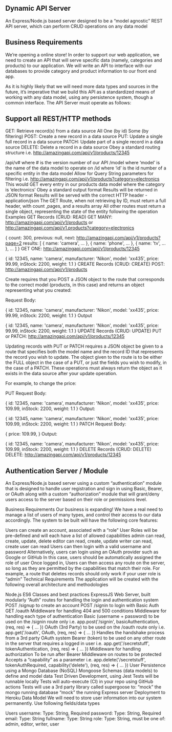 ## Dynamic API Server
An Express/Node.js based server designed to be a “model agnostic” REST API server, which can perform CRUD operations on any data model

## Business Requirements
We’re opening a online store! In order to support our web application, we need to create an API that will serve specific data (namely, categories and products) to our application. We will write an API to interface with our databases to provide category and product information to our front end app.

As it is highly likely that we will need more data types and sources in the future, it’s imperative that we build this API as a standardized means of working with any data model, using any persistence system, though a common interface. The API Server must operate as follows:

## Support all REST/HTTP methods
GET: Retrieve record(s) from a data source
All
One (by id)
Some (by filtering)
POST: Create a new record in a data source
PUT: Update a single full record in a data source
PATCH: Update part of a single record in a data source
DELETE: Delete a record in a data source
Obey a standard routing structure
i.e. http://amazingapi.com/api/v1/products/12345

/api/v# where # is the version number of our API
/model where ‘model’ is the name of the data model to operate on
/id where ‘id’ is the id number of a specific entity in the data model
Allow for Query String parameters for filtering
i.e. http://amazingapi.com/api/v1/products?category=electronics
This would GET every entry in our products data model where the category is ‘electronics’
Obey a standard output format
Results will be returned in JSON format
Results will be served with the correct HTTP header - application/json
The GET Route, when not retrieving by ID, must return a full header, with count ,pages, and a results array
All other routes must return a single object, representing the state of the entity following the operation
Examples
GET Records (CRUD: READ)
GET MANY: http://amazingapi.com/api/v1/products or http://amazingapi.com/api/v1.products?category=electronics

  {
    count: 300,
    previous: null,
    next: http://amazingapi.com/api/v1/products?page=2
    results: [
      { name: 'camera', ... },
      { name: 'phone', ... },
      { name: 'tv', ... },
      ...
    ]
  }
GET ONE: http://amazingapi.com/api/v1/products/12345

  {
    id: 12345,
    name: 'camera',
    manufacturer: 'Nikon',
    model: 'xx435',
    price: 99.99,
    inStock: 2200,
    weight: 1.1
  }
CREATE Records (CRUD: CREATE)
POST: http://amazingapi.com/api/v1/products

Create requires that you POST a JSON object to the route that corresponds to the correct model (products, in this case) and returns an object representing what you created:

Request Body:

  {
    id: 12345,
    name: 'camera',
    manufacturer: 'Nikon',
    model: 'xx435',
    price: 99.99,
    inStock: 2200,
    weight: 1.1
  }
Output

  {
    id: 12345,
    name: 'camera',
    manufacturer: 'Nikon',
    model: 'xx435',
    price: 99.99,
    inStock: 2200,
    weight: 1.1
  }
UPDATE Records (CRUD: UPDATE)
PUT or PATCH: http://amazingapi.com/api/v1/products/12345

Updating records with PUT or PATCH requires a JSON object be given to a route that specifies both the model name and the record ID that represents the record you wish to update. The object given to the route is to be either the FULL object in the case of a PUT, or just the fields you wish to modify, in the case of a PATCH. These operations must always return the object as it exists in the data source after your update operation.

For example, to change the price:

PUT Request Body:

  {
    id: 12345,
    name: 'camera',
    manufacturer: 'Nikon',
    model: 'xx435',
    price: 109.99,
    inStock: 2200,
    weight: 1.1
  }
Output:

  {
    id: 12345,
    name: 'camera',
    manufacturer: 'Nikon',
    model: 'xx435',
    price: 109.99,
    inStock: 2200,
    weight: 1.1
  }
PATCH Request Body:

  {
    price: 109.99,
  }
Output:

  {
    id: 12345,
    name: 'camera',
    manufacturer: 'Nikon',
    model: 'xx435',
    price: 109.99,
    inStock: 2200,
    weight: 1.1
  }
DELETE Records (CRUD: DELETE)
DELETE: http://amazingapi.com/api/v1/products/12345



## Authentication Server / Module
An Express/Node.js based server using a custom “authentication” module that is designed to handle user registration and sign in using Basic, Bearer, or OAuth along with a custom “authorization” module that will grant/deny users access to the server based on their role or permissions level.

Business Requirements
Our business is expanding! We have a real need to manage a list of users of many types, and control their access to our data accordingly. The system to be built will have the following core features:

Users can create an account, associated with a “role”
User Roles will be pre-defined and will each have a list of allowed capabilities
admin can read, create, update, delete
editor can read, create, update
writer can read, create
user can read
Users can then login with a valid username and password
Alternatively, users can login using an OAuth provider such as Google or GitHub
In this case, users should be automatically assigned the role of user
Once logged in, Users can then access any route on the server, so long as they are permitted by the capabilities that match their role.
For example, a route that deletes records should only work if your user role is “admin”
Technical Requirements
The application will be created with the following overall architecture and methodologies

Node.js
ES6 Classes and best practices
ExpressJS Web Server, built modularly
“Auth” routes for handling the login and authentication system
POST /signup to create an account
POST /signin to login with Basic Auth
GET /oauth
Middleware for handling 404 and 500 conditions
Middleware for handling each type of authentication
Basic (username + password) to be used on the /signin route only
i.e. app.post('/signin', basicAuthentication, (req, res) => { ... })
OAuth (3rd Party) to be used on the /oauth route only
i.e. app.get('/oauth', OAuth, (req, res) => { ... })
Handles the handshake process from a 3rd party OAuth system
Bearer (token) to be used on any other route in the server that requires a logged in user
i.e. app.get('/secretstuff', tokenAuthentication, (req, res) => { ... })
Middleware for handling authorization
To be run after Bearer Middleware on routes to be protected
Accepts a “capability” as a parameter
i.e. app.delete('/secretstuff', tokenAuthRequired, capability('delete'), (req, res) => { ... })
User Persistence using a Mongo Database (NoSQL)
Mongoose Schemas (data models) to define and model data
Test Driven Development, using Jest
Tests will be runnable locally
Tests will auto-execute (CI) in your repo using GitHub actions
Tests will use a 3rd party library called supergoose to:
“mock” the mongo running database
“mock” the running Express server
Deployment to Heroku
Data Model
We will need to store user information into our system permanently. Use following fields/data types

Users
username: Type: String, Required
password: Type: String, Required
email: Type: String
fullname: Type: String
role: Type: String, must be one of: admin, editor, writer, user